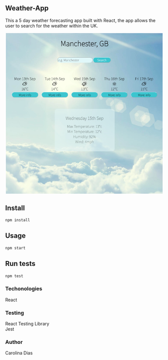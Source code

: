 ## Weather-App

This a 5 day weather forecasting app built with React, the app allows the user to search for the weather within the UK.

<p align="center">
<img src="images/screenshot.png" width="500">
</p>

## Install

```sh
npm install
```

## Usage

```sh
npm start
```

## Run tests

```sh
npm test
```

### Techonologies

React

### Testing

React Testing Library<br />
Jest

### Author

Carolina Dias
